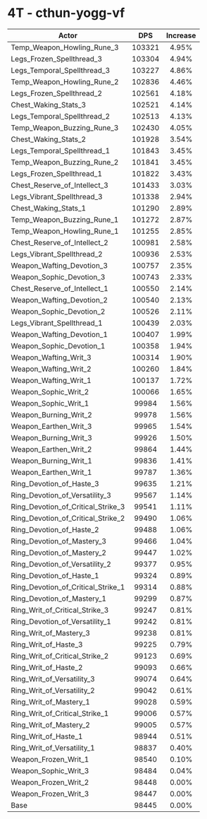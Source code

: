 # 4T - cthun-yogg-vf
| Actor | DPS | Increase |
|---|:---:|:---:|
|Temp_Weapon_Howling_Rune_3|103321|4.95%|
|Legs_Frozen_Spellthread_3|103304|4.94%|
|Legs_Temporal_Spellthread_3|103227|4.86%|
|Temp_Weapon_Howling_Rune_2|102836|4.46%|
|Legs_Frozen_Spellthread_2|102561|4.18%|
|Chest_Waking_Stats_3|102521|4.14%|
|Legs_Temporal_Spellthread_2|102513|4.13%|
|Temp_Weapon_Buzzing_Rune_3|102430|4.05%|
|Chest_Waking_Stats_2|101928|3.54%|
|Legs_Temporal_Spellthread_1|101843|3.45%|
|Temp_Weapon_Buzzing_Rune_2|101841|3.45%|
|Legs_Frozen_Spellthread_1|101822|3.43%|
|Chest_Reserve_of_Intellect_3|101433|3.03%|
|Legs_Vibrant_Spellthread_3|101338|2.94%|
|Chest_Waking_Stats_1|101290|2.89%|
|Temp_Weapon_Buzzing_Rune_1|101272|2.87%|
|Temp_Weapon_Howling_Rune_1|101255|2.85%|
|Chest_Reserve_of_Intellect_2|100981|2.58%|
|Legs_Vibrant_Spellthread_2|100936|2.53%|
|Weapon_Wafting_Devotion_3|100757|2.35%|
|Weapon_Sophic_Devotion_3|100743|2.33%|
|Chest_Reserve_of_Intellect_1|100550|2.14%|
|Weapon_Wafting_Devotion_2|100540|2.13%|
|Weapon_Sophic_Devotion_2|100526|2.11%|
|Legs_Vibrant_Spellthread_1|100439|2.03%|
|Weapon_Wafting_Devotion_1|100407|1.99%|
|Weapon_Sophic_Devotion_1|100358|1.94%|
|Weapon_Wafting_Writ_3|100314|1.90%|
|Weapon_Wafting_Writ_2|100260|1.84%|
|Weapon_Wafting_Writ_1|100137|1.72%|
|Weapon_Sophic_Writ_2|100066|1.65%|
|Weapon_Sophic_Writ_1|99984|1.56%|
|Weapon_Burning_Writ_2|99978|1.56%|
|Weapon_Earthen_Writ_3|99965|1.54%|
|Weapon_Burning_Writ_3|99926|1.50%|
|Weapon_Earthen_Writ_2|99864|1.44%|
|Weapon_Burning_Writ_1|99836|1.41%|
|Weapon_Earthen_Writ_1|99787|1.36%|
|Ring_Devotion_of_Haste_3|99635|1.21%|
|Ring_Devotion_of_Versatility_3|99567|1.14%|
|Ring_Devotion_of_Critical_Strike_3|99541|1.11%|
|Ring_Devotion_of_Critical_Strike_2|99490|1.06%|
|Ring_Devotion_of_Haste_2|99488|1.06%|
|Ring_Devotion_of_Mastery_3|99466|1.04%|
|Ring_Devotion_of_Mastery_2|99447|1.02%|
|Ring_Devotion_of_Versatility_2|99377|0.95%|
|Ring_Devotion_of_Haste_1|99324|0.89%|
|Ring_Devotion_of_Critical_Strike_1|99314|0.88%|
|Ring_Devotion_of_Mastery_1|99299|0.87%|
|Ring_Writ_of_Critical_Strike_3|99247|0.81%|
|Ring_Devotion_of_Versatility_1|99242|0.81%|
|Ring_Writ_of_Mastery_3|99238|0.81%|
|Ring_Writ_of_Haste_3|99225|0.79%|
|Ring_Writ_of_Critical_Strike_2|99123|0.69%|
|Ring_Writ_of_Haste_2|99093|0.66%|
|Ring_Writ_of_Versatility_3|99074|0.64%|
|Ring_Writ_of_Versatility_2|99042|0.61%|
|Ring_Writ_of_Mastery_1|99028|0.59%|
|Ring_Writ_of_Critical_Strike_1|99006|0.57%|
|Ring_Writ_of_Mastery_2|99005|0.57%|
|Ring_Writ_of_Haste_1|98944|0.51%|
|Ring_Writ_of_Versatility_1|98837|0.40%|
|Weapon_Frozen_Writ_1|98540|0.10%|
|Weapon_Sophic_Writ_3|98484|0.04%|
|Weapon_Frozen_Writ_2|98448|0.00%|
|Weapon_Frozen_Writ_3|98447|0.00%|
|Base|98445|0.00%|
